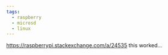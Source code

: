 ```yaml
---
tags:
  - raspberry
  - microsd
  - linux
---
```


https://raspberrypi.stackexchange.com/a/24535 this worked...
